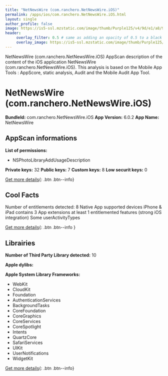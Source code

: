 ```yaml
---
title: "NetNewsWire (com.ranchero.NetNewsWire.iOS)"
permalink: /apps/ios/com.ranchero.NetNewsWire.iOS.html
layout: single
author_profile: false
image: https://is5-ssl.mzstatic.com/image/thumb/Purple125/v4/9d/e1/a8/9de1a8cf-b6a7-e8df-b683-7e6bed644676/AppIcon-0-1x_U007emarketing-0-0-0-7-0-0-85-220.png/512x512bb.jpg
header: 
     overlay_filter: 0.5 # same as adding an opacity of 0.5 to a black background
     overlay_image: https://is5-ssl.mzstatic.com/image/thumb/Purple125/v4/9d/e1/a8/9de1a8cf-b6a7-e8df-b683-7e6bed644676/AppIcon-0-1x_U007emarketing-0-0-0-7-0-0-85-220.png/512x512bb.jpg
---
```

NetNewsWire (com.ranchero.NetNewsWire.iOS) AppScan description of the content of the iOS application NetNewsWire (com.ranchero.NetNewsWire.iOS). This analysis is based on the Mobile App Tools : AppScore, static analysis, Audit and the Mobile Audit App Tool.

# NetNewsWire (com.ranchero.NetNewsWire.iOS)

**BundleId:** com.ranchero.NetNewsWire.iOS
**App Version:** 6.0.2
**App Name:** NetNewsWire


## AppScan informations 

**List of permissions:** 
- NSPhotoLibraryAddUsageDescription
  
  
**Private keys:** 32
**Public keys:** 7
**Custom keys:** 8
**Low securit keys:** 0
  
[Get more details](/pricing.html){: .btn .btn--info}

## Cool Facts

Number of entitlements detected: 8
Native App
supported devices iPhone & iPad
contains 3 App extensions
at least 1 entitlemented features (strong iOS integration)
Some userActivityTypes
  
[Get more details](/pricing.html){: .btn .btn--info }

## Librairies 
**Number of Third Party Library detected:** 10


**Apple dylibs:**


**Apple System Library Frameworks:**
- WebKit
- CloudKit
- Foundation
- AuthenticationServices
- BackgroundTasks
- CoreFoundation
- CoreGraphics
- CoreServices
- CoreSpotlight
- Intents
- QuartzCore
- SafariServices
- UIKit
- UserNotifications
- WidgetKit


  
[Get more details](/pricing.html){: .btn .btn--info}

